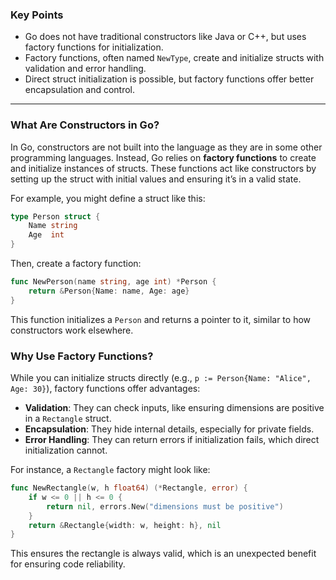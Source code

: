 ### Key Points
- Go does not have traditional constructors like Java or C++, but uses factory functions for initialization.
- Factory functions, often named `NewType`, create and initialize structs with validation and error handling.
- Direct struct initialization is possible, but factory functions offer better encapsulation and control.

---

### What Are Constructors in Go?

In Go, constructors are not built into the language as they are in some other programming languages. Instead, Go relies on **factory functions** to create and initialize instances of structs. These functions act like constructors by setting up the struct with initial values and ensuring it’s in a valid state.

For example, you might define a struct like this:
```go
type Person struct {
    Name string
    Age  int
}
```
Then, create a factory function:
```go
func NewPerson(name string, age int) *Person {
    return &Person{Name: name, Age: age}
}
```
This function initializes a `Person` and returns a pointer to it, similar to how constructors work elsewhere.

### Why Use Factory Functions?

While you can initialize structs directly (e.g., `p := Person{Name: "Alice", Age: 30}`), factory functions offer advantages:
- **Validation**: They can check inputs, like ensuring dimensions are positive in a `Rectangle` struct.
- **Encapsulation**: They hide internal details, especially for private fields.
- **Error Handling**: They can return errors if initialization fails, which direct initialization cannot.

For instance, a `Rectangle` factory might look like:
```go
func NewRectangle(w, h float64) (*Rectangle, error) {
    if w <= 0 || h <= 0 {
        return nil, errors.New("dimensions must be positive")
    }
    return &Rectangle{width: w, height: h}, nil
}
```
This ensures the rectangle is always valid, which is an unexpected benefit for ensuring code reliability.

